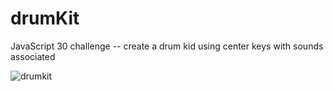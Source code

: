 # drumKit
JavaScript 30 challenge -- create a drum kid using center keys with sounds associated 


![drumkit](images/thumbnail.png)
